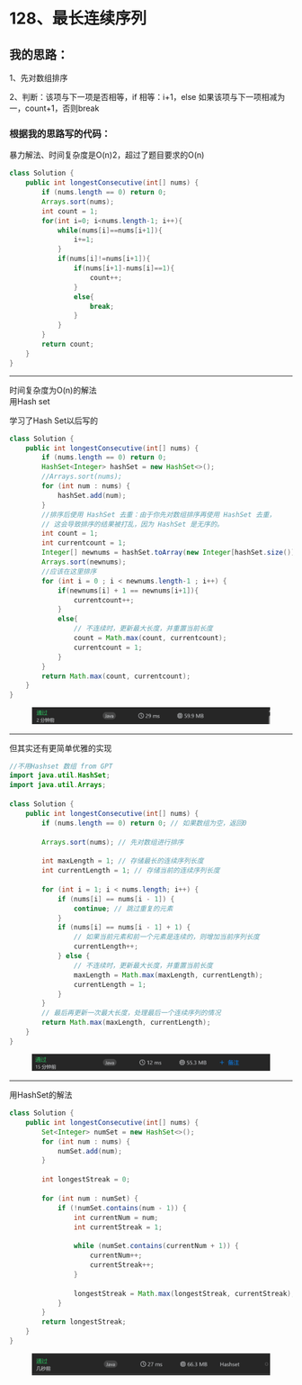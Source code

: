 # 128、最长连续序列

## 我的思路：

1、先对数组排序

2、判断：该项与下一项是否相等，if 相等：i+1，else 如果该项与下一项相减为一，count+1，否则break

### 根据我的思路写的代码：

暴力解法、时间复杂度是O(n)2，超过了题目要求的O(n)

```java
class Solution {
    public int longestConsecutive(int[] nums) {
        if (nums.length == 0) return 0;
        Arrays.sort(nums);
        int count = 1;
        for(int i=0; i<nums.length-1; i++){
            while(nums[i]==nums[i+1]){
                i+=1;
            }
            if(nums[i]!=nums[i+1]){
                if(nums[i+1]-nums[i]==1){
                    count++;
                }
                else{
                    break;
                }
            }
        }
        return count;
    }
}
```

***

时间复杂度为O(n)的解法\
用Hash set

学习了Hash Set以后写的

```java
class Solution {
    public int longestConsecutive(int[] nums) {
        if (nums.length == 0) return 0;
        HashSet<Integer> hashSet = new HashSet<>();
        //Arrays.sort(nums);
        for (int num : nums) {
            hashSet.add(num);
        }
        //排序后使用 HashSet 去重：由于你先对数组排序再使用 HashSet 去重，
        // 这会导致排序的结果被打乱，因为 HashSet 是无序的。
        int count = 1;
        int currentcount = 1;
        Integer[] newnums = hashSet.toArray(new Integer[hashSet.size()]);//转为数组
        Arrays.sort(newnums);
        //应该在这里排序
        for (int i = 0 ; i < newnums.length-1 ; i++) {
            if(newnums[i] + 1 == newnums[i+1]){
                currentcount++;
            }
            else{
                // 不连续时，更新最大长度，并重置当前长度
                count = Math.max(count, currentcount);
                currentcount = 1;
            }
        }
        return Math.max(count, currentcount);
    }
}
```

<figure><img src="../../.gitbook/assets/image (18).png" alt=""><figcaption></figcaption></figure>

***

但其实还有更简单优雅的实现

```java
//不用Hashset 数组 from GPT
import java.util.HashSet;
import java.util.Arrays;

class Solution {
    public int longestConsecutive(int[] nums) {
        if (nums.length == 0) return 0; // 如果数组为空，返回0

        Arrays.sort(nums); // 先对数组进行排序

        int maxLength = 1; // 存储最长的连续序列长度
        int currentLength = 1; // 存储当前的连续序列长度

        for (int i = 1; i < nums.length; i++) {
            if (nums[i] == nums[i - 1]) {
                continue; // 跳过重复的元素
            }
            if (nums[i] == nums[i - 1] + 1) {
                // 如果当前元素和前一个元素是连续的，则增加当前序列长度
                currentLength++;
            } else {
                // 不连续时，更新最大长度，并重置当前长度
                maxLength = Math.max(maxLength, currentLength);
                currentLength = 1;
            }
        }
        // 最后再更新一次最大长度，处理最后一个连续序列的情况
        return Math.max(maxLength, currentLength);
    }
}
```

<figure><img src="../../.gitbook/assets/image (19).png" alt=""><figcaption></figcaption></figure>

***

用HashSet的解法

```java
class Solution {
    public int longestConsecutive(int[] nums) {
        Set<Integer> numSet = new HashSet<>();
        for (int num : nums) {
            numSet.add(num);
        }

        int longestStreak = 0;

        for (int num : numSet) {
            if (!numSet.contains(num - 1)) {
                int currentNum = num;
                int currentStreak = 1;

                while (numSet.contains(currentNum + 1)) {
                    currentNum++;
                    currentStreak++;
                }

                longestStreak = Math.max(longestStreak, currentStreak);
            }
        }
        return longestStreak;
    }
}
```

<figure><img src="../../.gitbook/assets/image (20).png" alt=""><figcaption></figcaption></figure>
